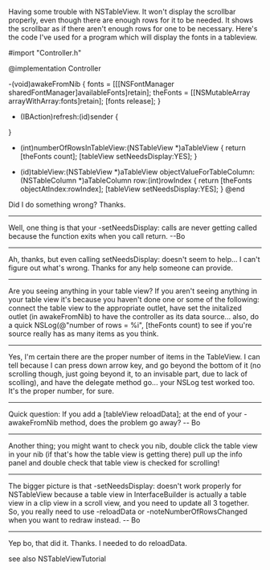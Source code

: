 Having some trouble with NSTableView.  It won't display the scrollbar properly, even though there are enough rows for it to be needed.  It shows the scrollbar as if there aren't enough rows for one to be necessary.  Here's the code I've used for a program which will display the fonts in a tableview.

    

#import "Controller.h"

@implementation Controller

-(void)awakeFromNib
{
    fonts = [[[NSFontManager sharedFontManager]availableFonts]retain];
    theFonts = [[NSMutableArray arrayWithArray:fonts]retain];
    [fonts release];
}

- (IBAction)refresh:(id)sender
{
    
}

- (int)numberOfRowsInTableView:(NSTableView *)aTableView
{
    return [theFonts count];
    [tableView setNeedsDisplay:YES];
}

- (id)tableView:(NSTableView *)aTableView objectValueForTableColumn:(NSTableColumn *)aTableColumn row:(int)rowIndex
{
    return [theFonts objectAtIndex:rowIndex];
    [tableView setNeedsDisplay:YES];
}
@end



Did I do something wrong?  Thanks.

----

Well, one thing is that your -setNeedsDisplay: calls are never getting called because the function exits when you call return.  --Bo

----

Ah, thanks, but even calling setNeedsDisplay: doesn't seem to help... I can't figure out what's wrong.  Thanks for any help someone can provide.

----

Are you seeing anything in your table view?  If you aren't seeing anything in your table view it's because you haven't done one or some of the following: connect the table view to the appropriate outlet, have set the initalized outlet (in awakeFromNib) to have the controller as its data source... also, do a quick NSLog(@"number of rows = %i", [theFonts count) to see if you're source really has as many items as you think.

----

Yes, I'm certain there are the proper number of items in the TableView.  I can tell because I can press down arrow key, and go beyond the bottom of it (no scrolling though, just going beyond it, to an invisable part, due to lack of scolling), and have the delegate method go... your NSLog test worked too.  It's the proper number, for sure.

----

Quick question: If you add a [tableView reloadData]; at the end of your -awakeFromNib method, does the problem go away? -- Bo

----

Another thing; you might want to check you nib, double click the table view in your nib (if that's how the table view is getting there) pull up the info panel and double check that table view is checked for scrolling!

----

The bigger picture is that -setNeedsDisplay: doesn't work properly for NSTableView because a table view in InterfaceBuilder is actually a table view in a clip view in a scroll view, and you need to update all 3 together.  So, you really need to use -reloadData or -noteNumberOfRowsChanged when you want to redraw instead. -- Bo

----

Yep bo, that did it.  Thanks.  I needed to do reloadData.

see also NSTableViewTutorial
